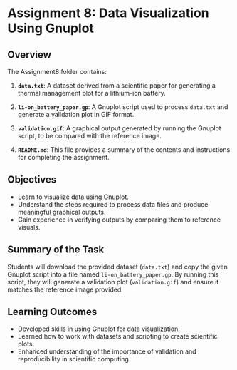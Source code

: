 # Assignment 8: Data Visualization Using Gnuplot

## Overview

The Assignment8 folder contains:

1. **`data.txt`**: A dataset derived from a scientific paper for generating a thermal management plot for a lithium-ion battery.

2. **`li-on_battery_paper.gp`**: A Gnuplot script used to process `data.txt` and generate a validation plot in GIF format.

3. **`validation.gif`**: A graphical output generated by running the Gnuplot script, to be compared with the reference image.

4. **`README.md`**: This file provides a summary of the contents and instructions for completing the assignment.

## Objectives

- Learn to visualize data using Gnuplot.
- Understand the steps required to process data files and produce meaningful graphical outputs.
- Gain experience in verifying outputs by comparing them to reference visuals.

## Summary of the Task

Students will download the provided dataset (`data.txt`) and copy the given Gnuplot script into a file named `li-on_battery_paper.gp`. By running this script, they will generate a validation plot (`validation.gif`) and ensure it matches the reference image provided.

## Learning Outcomes

- Developed skills in using Gnuplot for data visualization.
- Learned how to work with datasets and scripting to create scientific plots.
- Enhanced understanding of the importance of validation and reproducibility in scientific computing.
